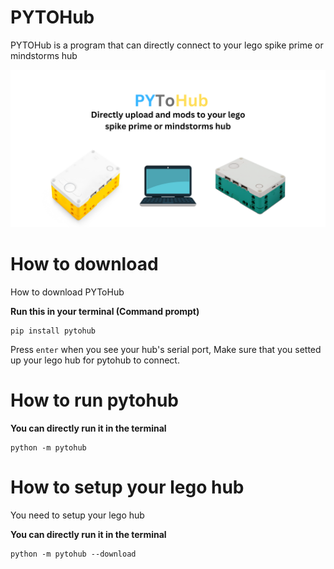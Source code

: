 # PYTOHub

PYTOHub is a program that can directly connect to your lego spike prime or mindstorms hub

![alt text](banner.png)

# How to download

How to download PYToHub

**Run this in your terminal (Command prompt)**
```
pip install pytohub
```

Press `enter` when you see your hub's serial port, Make sure that you setted up your lego hub for pytohub to connect.

# How to run pytohub

**You can directly run it in the terminal**
```
python -m pytohub
```

# How to setup your lego hub

You need to setup your lego hub

**You can directly run it in the terminal**
```
python -m pytohub --download
```